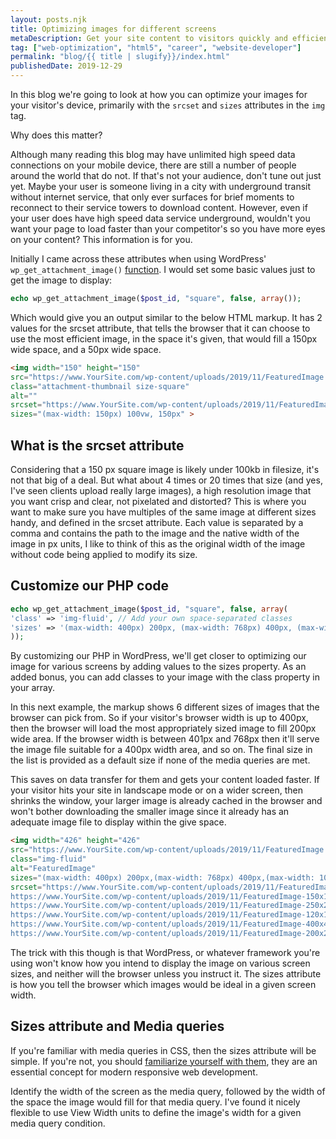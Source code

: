 ```yaml
---
layout: posts.njk
title: Optimizing images for different screens
metaDescription: Get your site content to visitors quickly and efficiently, by correctly using the srcset and sizes attributes in the image tag. Used incorrectly, can cost your users unnecessarily large data usage and a poor user experience.
tag: ["web-optimization", "html5", "career", "website-developer"]
permalink: "blog/{{ title | slugify}}/index.html"
publishedDate: 2019-12-29
---
```

<p>In this blog we're going to look at how you can optimize your images for your visitor's device, primarily with the <code>srcset</code> and <code>sizes</code> attributes in the <code>img</code> tag.</p>

<p>Why does this matter?</p>

<p>Although many reading this blog may have unlimited high speed data connections on your mobile device, there are still a number of people around the world that do not. If that's not your audience, don't tune out just yet. Maybe your user is someone living in a city with underground transit without internet service, that only ever surfaces for brief moments to reconnect to their service towers to download content. However, even if your user does have high speed data service underground, wouldn't you want your page to load faster than your competitor's so you have more eyes on your content? This information is for you.</p>

<p>Initially I came across these attributes when using WordPress' <code>wp_get_attachment_image()</code> <a href="https://developer.wordpress.org/reference/functions/wp_get_attachment_image/" target="_blank" rel="noreferrer noopener" aria-label="function (opens in a new tab)">function</a>. I would set some basic values just to get the image to display:</p>

```php
echo wp_get_attachment_image($post_id, "square", false, array());
```

<p>Which would give you an output similar to the below HTML markup. It has 2 values for the srcset attribute, that tells the browser that it can choose to use the most efficient image, in the space it's given, that would fill a 150px wide space, and a 50px wide space.</p>

```html
<img width="150" height="150" 
src="https://www.YourSite.com/wp-content/uploads/2019/11/FeaturedImage.jpg" 
class="attachment-thumbnail size-square" 
alt="" 
srcset="https://www.YourSite.com/wp-content/uploads/2019/11/FeaturedImage.jpg 150w, https://www.YourSite.com/wp-content/uploads/2019/11/FeaturedImage-50x50.jpg 50w" 
sizes="(max-width: 150px) 100vw, 150px" >
```

<h2>What is the srcset attribute</h2>

<p>Considering that a 150 px square image is likely under 100kb in filesize, it's not that big of a deal. But what about 4 times or 20 times that size (and yes, I've seen clients upload really large images), a high resolution image that you want crisp and clear, not pixelated and distorted? This is where you want to make sure you have multiples of the same image at different sizes handy, and defined in the srcset attribute. Each value is separated by a comma and contains the path to the image and the native width of the image in px units, I like to think of this as the original width of the image without code being applied to modify its size.</p>

<h2>Customize our PHP code</h2>

```php
echo wp_get_attachment_image($post_id, "square", false, array(
'class' => 'img-fluid', // Add your own space-separated classes
'sizes' => '(max-width: 400px) 200px, (max-width: 768px) 400px, (max-width: 1024px) 350px, (max-width: 1600px) 700px, 400px' // to indicate the size of the image, you can use vw units. pixels is required for screen widths for the media-queries
));
```

<p>By customizing our PHP in WordPress, we'll get closer to optimizing our image for various screens by adding values to the sizes property. As an added bonus, you can add classes to your image with the class property in your array.</p>

<p>In this next example, the markup shows 6 different sizes of images that the browser can pick from. So if your visitor's browser width is up to 400px, then the browser will load the most appropriately sized image to fill 200px wide area. If the browser width is between 401px and 768px then it'll serve the image file suitable for a 400px width area, and so on. The final size in the list is provided as a default size if none of the media queries are met. </p>

<p>This saves on data transfer for them and gets your content loaded faster. If your visitor hits your site in landscape mode or on a wider screen, then shrinks the window, your larger image is already cached in the browser and won't bother downloading the smaller image since it already has an adequate image file to display within the give space. </p>

```html
<img width="426" height="426" 
src="https://www.YourSite.com/wp-content/uploads/2019/11/FeaturedImage.png"
class="img-fluid" 
alt="FeaturedImage" 
sizes="(max-width: 400px) 200px,(max-width: 768px) 400px,(max-width: 1024px) 350px,(max-width: 1600px) 700px, 400px" 
srcset="https://www.YourSite.com/wp-content/uploads/2019/11/FeaturedImage.png 426w, 
https://www.YourSite.com/wp-content/uploads/2019/11/FeaturedImage-150x150.png 150w, 
https://www.YourSite.com/wp-content/uploads/2019/11/FeaturedImage-250x250.png 250w, 
https://www.YourSite.com/wp-content/uploads/2019/11/FeaturedImage-120x120.png 120w, 
https://www.YourSite.com/wp-content/uploads/2019/11/FeaturedImage-400x400.png 400w, 
https://www.YourSite.com/wp-content/uploads/2019/11/FeaturedImage-200x200.png 200w" >
```

<p>The trick with this though is that WordPress, or whatever framework you're using won't know how you intend to display the image on various screen sizes, and neither will the browser unless you instruct it. The sizes attribute is how you tell the browser which images would be ideal in a given screen width.</p>

<h2>Sizes attribute and Media queries</h2>

<p>If you're familiar with media queries in CSS, then the sizes attribute will be simple. If you're not, you should <a href="https://css-tricks.com/logic-in-media-queries/#article-header-id-2" target="_blank" rel="noreferrer noopener" aria-label="familiarize yourself with them (opens in a new tab)">familiarize yourself with them</a>, they are an essential concept for modern responsive web development. </p>

<p>Identify the width of the screen as the media query, followed by the width of the space the image would fill for that media query. I've found it nicely flexible to use View Width units to define the image's width for a given media query condition.</p>
